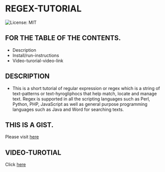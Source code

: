 # REGEX-TUTORIAL
![License: MIT](https://img.shields.io/badge/License-MIT-yellow.svg)

## FOR THE TABLE OF THE CONTENTS.
* Description
* Install/run-instructions
* Video-turorial-video-link

## DESCRIPTION
* This is a short tutorial of regular expression or regex which is a string of text-patterns or text-hyrogliphocs that help match, locate and manage text. Regex is supported in all the scripting languages such as Perl, Python, PHP, JavaScript as well as general purpose programming languages such as Java and Word for searching texts.

## THIS IS A GIST.
Please visit [here](https://gist.github.com/andres-abreu/9b9d23553a6c4f856b859140d80633b6)

## VIDEO-TUROTIAL
Click [here](https://drive.google.com/file/d/1WtxwAuxtOMkkwb5ZfL0gdPkdR_AxBIzK/view?usp=sharing)
